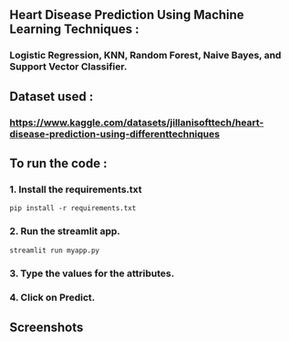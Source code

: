 ## Heart Disease Prediction Using Machine Learning Techniques : 
### Logistic Regression, KNN, Random Forest, Naive Bayes, and Support Vector Classifier.

## Dataset used : 
### https://www.kaggle.com/datasets/jillanisofttech/heart-disease-prediction-using-differenttechniques
## To run the code :
### 1. Install the requirements.txt
`pip install -r requirements.txt`
### 2. Run the streamlit app.
`streamlit run myapp.py`
### 3. Type the values for the attributes.
### 4. Click on Predict.

## Screenshots

